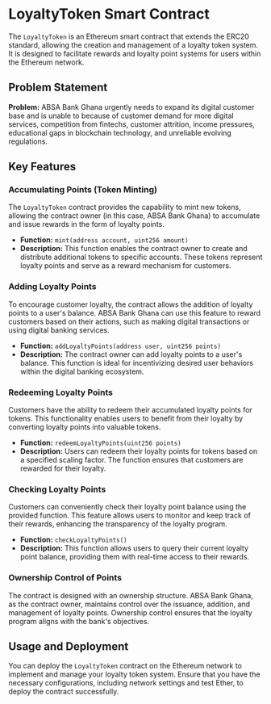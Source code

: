 
# LoyaltyToken Smart Contract

The `LoyaltyToken` is an Ethereum smart contract that extends the ERC20 standard, allowing the creation and management of a loyalty token system. It is designed to facilitate rewards and loyalty point systems for users within the Ethereum network.

## Problem Statement

**Problem:**
ABSA Bank Ghana urgently needs to expand its digital customer base and is unable to because of customer demand for more digital services, competition from fintechs, customer attrition, income pressures, educational gaps in blockchain technology, and unreliable evolving regulations. 


## Key Features

### Accumulating Points (Token Minting)

The `LoyaltyToken` contract provides the capability to mint new tokens, allowing the contract owner (in this case, ABSA Bank Ghana) to accumulate and issue rewards in the form of loyalty points.

- **Function:** `mint(address account, uint256 amount)`
- **Description:** This function enables the contract owner to create and distribute additional tokens to specific accounts. These tokens represent loyalty points and serve as a reward mechanism for customers.

### Adding Loyalty Points

To encourage customer loyalty, the contract allows the addition of loyalty points to a user's balance. ABSA Bank Ghana can use this feature to reward customers based on their actions, such as making digital transactions or using digital banking services.

- **Function:** `addLoyaltyPoints(address user, uint256 points)`
- **Description:** The contract owner can add loyalty points to a user's balance. This function is ideal for incentivizing desired user behaviors within the digital banking ecosystem.

### Redeeming Loyalty Points

Customers have the ability to redeem their accumulated loyalty points for tokens. This functionality enables users to benefit from their loyalty by converting loyalty points into valuable tokens.

- **Function:** `redeemLoyaltyPoints(uint256 points)`
- **Description:** Users can redeem their loyalty points for tokens based on a specified scaling factor. The function ensures that customers are rewarded for their loyalty.

### Checking Loyalty Points

Customers can conveniently check their loyalty point balance using the provided function. This feature allows users to monitor and keep track of their rewards, enhancing the transparency of the loyalty program.

- **Function:** `checkLoyaltyPoints()`
- **Description:** This function allows users to query their current loyalty point balance, providing them with real-time access to their rewards.

### Ownership Control of Points

The contract is designed with an ownership structure. ABSA Bank Ghana, as the contract owner, maintains control over the issuance, addition, and management of loyalty points. Ownership control ensures that the loyalty program aligns with the bank's objectives.

## Usage and Deployment

You can deploy the `LoyaltyToken` contract on the Ethereum network to implement and manage your loyalty token system. Ensure that you have the necessary configurations, including network settings and test Ether, to deploy the contract successfully.

